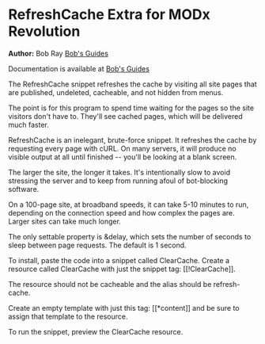 RefreshCache Extra for MODx Revolution
======================================

**Author:** Bob Ray [Bob's Guides](http://bobsguides.com)

Documentation is available at [Bob's Guides](http://bobsguides.com/refreshcache-tutorial.html)


The RefreshCache snippet refreshes the cache by visiting all site pages that are
published, undeleted, cacheable, and not hidden from menus.
 
The point is for this program to spend time waiting for the pages so
the site visitors don't have to. They'll see cached pages, which will be
delivered much faster.
 
RefreshCache is an inelegant, brute-force snippet. It refreshes the cache by
requesting every page with cURL. On many servers, it will produce no
visible output at all until finished -- you'll be looking at a blank screen.
 
The larger the site, the longer it takes. It's intentionally slow to avoid
stressing the server and to keep from running afoul of bot-blocking software.
 
On a 100-page site, at broadband speeds, it can take 5-10 minutes to run,
depending on the connection speed and how complex the pages are.
Larger sites can take much longer.
 
The only settable property is &delay, which sets the number of seconds to sleep
between page requests. The default is 1 second.
 
To install, paste the code into a snippet called ClearCache. Create a resource
called ClearCache with just the snippet tag: [[!ClearCache]].
 
The resource should not be cacheable and the alias should be
refresh-cache.
 
Create an empty template with just this tag: [[*content]] and be sure to
assign that template to the resource.
 
To run the snippet, preview the ClearCache resource.
